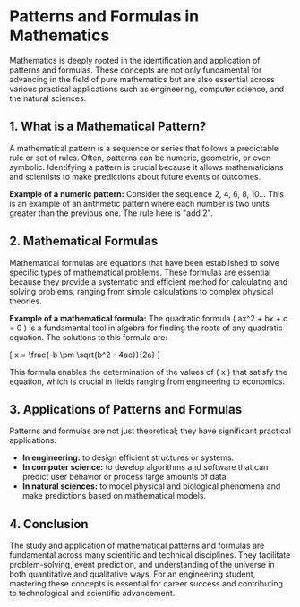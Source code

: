 # Patterns and Formulas in Mathematics

Mathematics is deeply rooted in the identification and application of patterns and formulas. These concepts are not only fundamental for advancing in the field of pure mathematics but are also essential across various practical applications such as engineering, computer science, and the natural sciences.

## 1. What is a Mathematical Pattern?

A mathematical pattern is a sequence or series that follows a predictable rule or set of rules. Often, patterns can be numeric, geometric, or even symbolic. Identifying a pattern is crucial because it allows mathematicians and scientists to make predictions about future events or outcomes.

**Example of a numeric pattern:**
Consider the sequence 2, 4, 6, 8, 10... This is an example of an arithmetic pattern where each number is two units greater than the previous one. The rule here is "add 2".

## 2. Mathematical Formulas

Mathematical formulas are equations that have been established to solve specific types of mathematical problems. These formulas are essential because they provide a systematic and efficient method for calculating and solving problems, ranging from simple calculations to complex physical theories.

**Example of a mathematical formula:**
The quadratic formula \( ax^2 + bx + c = 0 \) is a fundamental tool in algebra for finding the roots of any quadratic equation. The solutions to this formula are:

\[
x = \frac{-b \pm \sqrt{b^2 - 4ac}}{2a}
\]

This formula enables the determination of the values of \( x \) that satisfy the equation, which is crucial in fields ranging from engineering to economics.

## 3. Applications of Patterns and Formulas

Patterns and formulas are not just theoretical; they have significant practical applications:

- **In engineering:** to design efficient structures or systems.
- **In computer science:** to develop algorithms and software that can predict user behavior or process large amounts of data.
- **In natural sciences:** to model physical and biological phenomena and make predictions based on mathematical models.

## 4. Conclusion

The study and application of mathematical patterns and formulas are fundamental across many scientific and technical disciplines. They facilitate problem-solving, event prediction, and understanding of the universe in both quantitative and qualitative ways. For an engineering student, mastering these concepts is essential for career success and contributing to technological and scientific advancement.
